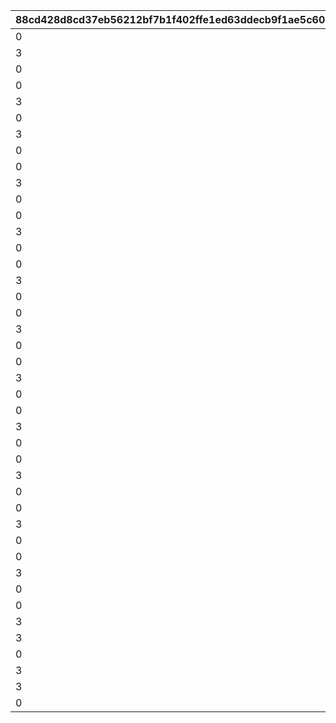 |88cd428d8cd37eb56212bf7b1f402ffe1ed63ddecb9f1ae5c601a5af938b8d95|abcf65af7b2f4b30bd0f57df3d2a07b224d8e4f116a22515965683ed94372a31|79c8fd5504328a825b092ca376d49f89d42c0b2785d53b799d81a9fb6d245785|63cc17f9d3b8b986e44db29af855b2ed04d4cbf864f25d1bcd345fc0979cd231|9aebd77fa98cef1831e2f6303956158c8cb8b7345450b45c58bcd1153fd16b2c|cbe8238ec7d0a0b954614aa0534ed7e44fabc7f807b77f9af748aaf149ca7f2a|b5a3b8872c9306c119d5c17e32b673484f761257739de19bce4ddcd8ef5bc221|7b25e201965743b6748d861f0e2431495bcf59f3a34dfafe49746b1bbc73ce03|98874f5a4786b65adc8443e757333abea25783aa4e270d621f91ccc195d45bf3|0009604ddd5996bb642dafadddd3908a93e7eebffd025870433c5e5faaaeee34|86dca7a0586fc8bf371b45c162c05aa9b066fbab560f0e57aee5e4b6f5a1894d|c11c5171aeb92d9b913e73867fd1ecb30be037506dc95748e8de65fcb875a76c|
| --- | --- | --- | --- | --- | --- | --- | --- | --- | --- | --- | --- |
|0|5.5|10201201|1|0|5|1|0|5201322|610201102|70|5201321|
|3|1.5|10201201|2|600|5|3|15|5201323|610201103|0|0|
|0|1.5|10201201|3|0|5|1|0|0|610201104|0|0|
|0|5.5|10201501|1|0|5|1|0|0|610201105|70|0|
|3|1.5|10201501|2|600|5|3|15|0|610201106|0|0|
|0|1.5|10201501|3|0|5|1|0|0|610201107|0|0|
|3|5.5|10201251|1|600|5|2|0|5201332|610201152|0|5201331|
|0|1.5|10201251|2|0|5|1|0|5201333|610201153|65|0|
|0|1.5|10201251|3|0|5|1|0|0|610201154|0|0|
|3|5.5|10201551|1|600|5|2|0|0|610201155|0|0|
|0|1.5|10201551|2|0|5|1|0|0|610201156|65|0|
|0|1.5|10201551|3|0|5|1|0|0|610201157|0|0|
|3|5.5|10202201|1|600|5|2|0|5202322|610202102|0|5202321|
|0|1.5|10202201|2|0|5|1|0|5202323|610202103|70|0|
|0|1.5|10202201|3|0|5|1|0|0|610202104|0|0|
|3|5.5|10202501|1|600|5|2|0|0|610202105|0|0|
|0|1.5|10202501|2|0|5|1|0|0|610202106|70|0|
|0|1.5|10202501|3|0|5|1|0|0|610202107|0|0|
|3|5.5|10203201|1|600|5|2|0|5203322|610203102|0|5203321|
|0|1.5|10203201|2|0|5|1|0|5203323|610203103|66|0|
|0|1.5|10203201|3|0|5|1|0|0|610203104|0|0|
|3|5.5|10203501|1|600|5|2|0|0|610203105|0|0|
|0|1.5|10203501|2|0|5|1|0|0|610203106|66|0|
|0|1.5|10203501|3|0|5|1|0|0|610203107|0|0|
|3|5.5|10204201|1|600|5|2|0|5204322|610204102|0|5204321|
|0|1.5|10204201|2|0|5|1|0|5204323|610204103|60|0|
|0|1.5|10204201|3|0|5|1|0|0|610204104|0|0|
|3|5.5|10204501|1|600|5|2|0|0|610204105|0|0|
|0|1.5|10204501|2|0|5|1|0|0|610204106|80|0|
|0|1.5|10204501|3|0|5|1|0|0|610204107|0|0|
|3|5.5|10205201|1|600|5|2|0|5205322|610205102|0|5205321|
|0|1.5|10205201|2|0|5|1|0|5205323|610205103|65|0|
|0|1.5|10205201|3|0|5|1|0|0|610205104|0|0|
|3|5.5|10205501|1|600|5|2|0|0|610205105|0|0|
|0|1.5|10205501|2|0|5|1|0|0|610205106|66|0|
|0|1.5|10205501|3|0|5|1|0|0|610205107|0|0|
|3|5.5|10206201|1|600|5|2|0|5206322|610206102|0|5206321|
|3|1.5|10206201|2|600|5|2|0|5206323|610206103|0|0|
|0|1.5|10206201|3|0|5|1|0|0|610206104|0|0|
|3|5.5|10206501|1|600|5|2|0|0|610206105|0|0|
|3|1.5|10206501|2|600|5|2|0|0|610206106|0|0|
|0|1.5|10206501|3|0|5|1|0|0|610206107|0|0|